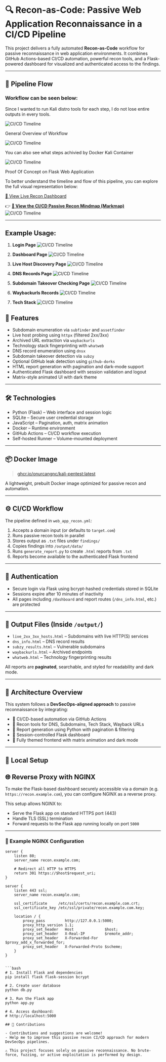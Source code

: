 # 🔍 Recon-as-Code: Passive Web Application Reconnaissance in a CI/CD Pipeline

This project delivers a fully automated **Recon-as-Code** workflow for passive reconnaissance in web application environments. It combines GitHub Actions-based CI/CD automation, powerful recon tools, and a Flask-powered dashboard for visualized and authenticated access to the findings.

---

## 🧭 Pipeline Flow


### Workflow can be seen below:

Since I wanted to run Kali distro tools for each step, I do not lose entire outputs in every tools.

![CI/CD Timeline](./assets/workflow.png)


General Overview of Workflow

![CI/CD Timeline](./assets/workflow2.png)


You can also see what steps achivied by Docker Kali Container

![CI/CD Timeline](./assets/workflow4.png)


Proof Of Concept on Flask Web Application



To better understand the timeline and flow of this pipeline, you can explore the full visual representation below:

[🔗 View Live Recon Dashboard](https://onurcangnc.github.io/web_app_recon_ci-cd/)

👉 **[📌 View the CI/CD Passive Recon Mindmap (Markmap)](./markmap.html)**  
![CI/CD Timeline](./assets/flow.png)

---

## Example Usage:

1) **Login Page**
![CI/CD Timeline](./assets/login.png)

2) **Dashboard Page**
![CI/CD Timeline](./assets/dashboard.png)

3) **Live Host Discovery Page**
![CI/CD Timeline](./assets/live_hosts.png)

4) **DNS Records Page**
![CI/CD Timeline](./assets/dns_info.png)

5) **Subdomain Takeover Checking Page**
![CI/CD Timeline](./assets/subzy.png)

6) **Waybackurls Records**
![CI/CD Timeline](./assets/waybacksurl.png)

7) **Tech Stack**
![CI/CD Timeline](./assets/whatweb.png)


## 🚀 Features

- Subdomain enumeration via `subfinder` and `assetfinder`
- Live host probing using `httpx` (filtered 2xx/3xx)
- Archived URL extraction via `waybackurls`
- Technology stack fingerprinting with `whatweb`
- DNS record enumeration using `dnsx`
- Subdomain takeover detection via `subzy`
- Optional GitHub leak detection using `github-dorks`
- HTML report generation with pagination and dark-mode support
- Authenticated Flask dashboard with session validation and logout
- Matrix-style animated UI with dark theme

---

## 🛠️ Technologies

- Python (Flask) – Web interface and session logic
- SQLite – Secure user credential storage
- JavaScript – Pagination, auth, matrix animation
- Docker – Runtime environment
- GitHub Actions – CI/CD workflow execution
- Self-hosted Runner – Volume-mounted deployment

---

## 📦 Docker Image

> [ghcr.io/onurcangnc/kali-pentest:latest](https://github.com/onurcangnc/kali-pentest)

A lightweight, prebuilt Docker image optimized for passive recon and automation.

---

## ⚙️ CI/CD Workflow

The pipeline defined in `web_app_recon.yml`:

1. Accepts a domain input (or defaults to `target.com`)
2. Runs passive recon tools in parallel
3. Stores output as `.txt` files under `findings/`
4. Copies findings into `/output/data/`
5. Runs `generate_report.py` to create `.html` reports from `.txt`
6. Reports become available to the authenticated Flask frontend

---

## 🔐 Authentication

- Secure login via Flask using bcrypt-hashed credentials stored in SQLite
- Sessions expire after 10 minutes of inactivity
- All pages including `/dashboard` and report routes (`/dns_info.html`, etc.) are protected

---

## 📁 Output Files (Inside `/output/`)

- `live_2xx_3xx_hosts.html` – Subdomains with live HTTP(S) services
- `dns_info.html` – DNS record results
- `subzy_results.html` – Vulnerable subdomains
- `waybackurls.html` – Archived endpoints
- `whatweb.html` – Technology fingerprinting results

All reports are **paginated**, searchable, and styled for readability and dark mode.

---

## 🧠 Architecture Overview

This system follows a **DevSecOps-aligned approach** to passive reconnaissance by integrating:

- 🧾 CI/CD-based automation via GitHub Actions
- 🧪 Recon tools for DNS, Subdomains, Tech Stack, Wayback URLs
- 📄 Report generation using Python with pagination & filtering
- 🔐 Session-controlled Flask dashboard
- 🌌 Fully themed frontend with matrix animation and dark mode

---

## 🧪 Local Setup

## 🌐 Reverse Proxy with NGINX

To make the Flask-based dashboard securely accessible via a domain (e.g. `https://recon.example.com`), you can configure NGINX as a reverse proxy.

This setup allows NGINX to:
- Serve the Flask app on standard HTTPS port (443)
- Handle TLS (SSL) termination
- Forward requests to the Flask app running locally on port `5000`

---

### 🔧 Example NGINX Configuration

```nginx
server {
    listen 80;
    server_name recon.example.com;

    # Redirect all HTTP to HTTPS
    return 301 https://$host$request_uri;
}

server {
    listen 443 ssl;
    server_name recon.example.com;

    ssl_certificate     /etc/ssl/certs/recon.example.com.crt;
    ssl_certificate_key /etc/ssl/private/recon.example.com.key;

    location / {
        proxy_pass         http://127.0.0.1:5000;
        proxy_http_version 1.1;
        proxy_set_header   Host              $host;
        proxy_set_header   X-Real-IP         $remote_addr;
        proxy_set_header   X-Forwarded-For   $proxy_add_x_forwarded_for;
        proxy_set_header   X-Forwarded-Proto $scheme;
    }
}


```bash
# 1. Install Flask and dependencies
pip install flask flask-session bcrypt

# 2. Create user database
python db.py

# 3. Run the Flask app
python app.py

# 4. Access dashboard:
# http://localhost:5000

## 🤝 Contributions

- Contributions and suggestions are welcome!
- Help me to improve this passive recon CI/CD approach for modern DevSecOps pipelines.

⚠️ This project focuses solely on passive reconnaissance. No brute-force, fuzzing, or active exploitation is performed by design.

